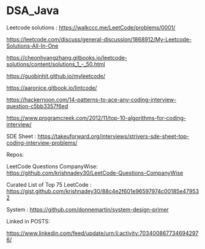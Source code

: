 # DSA_Java

Leetcode solutions : https://walkccc.me/LeetCode/problems/0001/

https://leetcode.com/discuss/general-discussion/1868912/My-Leetcode-Solutions-All-In-One

https://cheonhyangzhang.gitbooks.io/leetcode-solutions/content/solutions_1_-_50.html

https://guobinhit.github.io/myleetcode/

https://aaronice.gitbook.io/lintcode/

https://hackernoon.com/14-patterns-to-ace-any-coding-interview-question-c5bb3357f6ed

https://www.programcreek.com/2012/11/top-10-algorithms-for-coding-interview/

SDE Sheet :  https://takeuforward.org/interviews/strivers-sde-sheet-top-coding-interview-problems/


Repos:

LeetCode Questions CompanyWise: https://github.com/krishnadey30/LeetCode-Questions-CompanyWise

Curated List of Top 75 LeetCode : https://gist.github.com/krishnadey30/88c4e2f601e96597974c00185e479532

System : https://github.com/donnemartin/system-design-primer


Linked in POSTS:

https://www.linkedin.com/feed/update/urn:li:activity:7034008677346942976/

